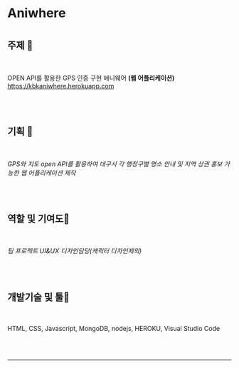# Aniwhere

# 


## 주제 🧡

<br/>

OPEN API를 활용한 GPS 인증 구현 애니웨어 **(웹 어플리케이션)**
https://kbkaniwhere.herokuapp.com

<br/> <br/>

## 기획 💛

<br/>

_GPS와 지도 open API를 활용하여 대구시 각 행정구별 명소 안내 및 지역 상권 홍보 가능한 웹 어플리케이션 제작_

<br/> <br/>

## 역할 및 기여도💚

<br/>
 
_팀 프로젝트 UI&UX 디자인담당(캐릭터 디자인제외)_
 
<br/> <br/>
 
## 개발기술 및 툴💙
 
<br/>
 
HTML,   CSS,   Javascript,   MongoDB,   nodejs,   HEROKU,   Visual Studio Code
 
<br/> <br/>

---------------------------------------

